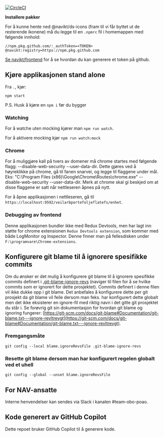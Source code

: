 [![CircleCI](https://circleci.com/gh/navikt/veilarbportefoljeflatefs.svg?style=svg)](https://circleci.com/gh/navikt/veilarbportefoljeflatefs)

**Installere pakker**

For å kunne hente ned @navikt/ds-icons (fram til vi får byttet ut de resterende ikonene) må du legge til en `.npmrc` fil i homemappen med følgende innhold:

```shell
//npm.pkg.github.com/:_authToken=<TOKEN>
@navikt:registry=https://npm.pkg.github.com
```

[Se navikt/frontend](https://github.com/navikt/frontend?tab=readme-ov-file#installere-pakker-lokalt) for å se hvordan du kan generere et token på github.

## Kjøre applikasjonen stand alone

Fra `.`, kjør:

```
npm start
```

P.S. Husk å kjøre en `npm i` før du bygger

### Watching

For å watche uten mocking kjører man `npm run watch`.

For å aktivere mocking kjør `npm run watch:mock`

### Chrome

For å muliggjøre kall på tvers av domener må chrome startes med følgende flagg: --disable-web-security --user-data-dir. Dette gjøres ved å høyreklikke på chrome, gå til fanen snarvei, og legge til flaggene under mål. Eks: "C:\Program Files (x86)\Google\Chrome\Routes\chrome.exe" --disable-web-security --user-data-dir. Merk at chrome skal gi beskjed om at disse flaggene er satt når nettleseren åpnes på nytt.

For å åpne applikasjonen i nettleseren, gå til `https://localhost:9592/veilarbportefoljeflatefs/enhet`.

### Debugging av frontend

Denne applikasjonen bundler ikke med Redux Devtools, men har lagt inn støtte for chrome extensionen
`Redux Devtools extension`, som kommer med både LogMonitor og Inspector. Denne finner man på fellesdisken
under `F:\programvare\Chrome-extensions`.

## Konfigurere git blame til å ignorere spesifikke commits

Om du ønsker er det mulig å konfigurere git blame til å ignorere spesifikke commits definert i [.git-blame-ignore-revs](.git-blame-ignore-revs) (naviger til filen for å se hvilke commits som er ignorert for dette prosjektet).
Commits definert i denne filen vil ikke dukke opp i git blame. Det anbefales å konfigurere dette per git prosjekt da git blame vil feile dersom man feks. har konfigurert dette globalt men det ikke eksisterer en
ignore-fil med riktig navn i det gitte git prosjektet du står i. Se forøvrig git sin dokumentasjon for hvordan git blame og ignoring fungerer: [https://git-scm.com/docs/git-blame#Documentation/git-blame.txt---ignore-revltrevgt](https://git-scm.com/docs/git-blame#Documentation/git-blame.txt---ignore-revltrevgt).

### Fremgangsmåte

`git config --local blame.ignoreRevsFile .git-blame-ignore-revs`

### Resette git blame dersom man har konfigurert regelen globalt ved et uhell

`git config --global --unset blame.ignoreRevsFile`

## For NAV-ansatte

Interne henvendelser kan sendes via Slack i kanalen #team-obo-poao.

## Kode generert av GitHub Copilot

Dette repoet bruker GitHub Copilot til å generere kode.

